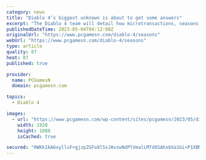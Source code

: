 ```yaml
---
category: news
title: "Diablo 4’s biggest unknown is about to get some answers"
excerpt: "The Diablo 4 team will detail how microtransactions, seasons, cosmetics, and the battle pass will work in the upcoming Blizzard RPG in a livestream next week."
publishedDateTime: 2023-05-04T04:12:00Z
originalUrl: "https://www.pcgamesn.com/diablo-4/seasons"
webUrl: "https://www.pcgamesn.com/diablo-4/seasons"
type: article
quality: 87
heat: 87
published: true

provider:
  name: PCGamesN
  domain: pcgamesn.com

topics:
  - Diablo 4

images:
  - url: "https://www.pcgamesn.com/wp-content/sites/pcgamesn/2023/05/diablo-4-seasons-microtransactions-battle-pass-cosmetics-blizzard-livestream.jpg"
    width: 1920
    height: 1080
    isCached: true

secured: "RWKk1kA6xylluF+gjzpZGFo8l5sJAvswNdPlVmalLMTdXSAhx6Xa1Gi+P1XBM+R33rNQ7s+uOPnlTdv2uoVYJdDD0GS74eNsjg84ScH+SJ9GqZahgGBZ/KS9obxlpJZDr0NRiQkA7baz67/Dd8Yxbfogs0ZjsRV7ggibaSv+zgKIUytfTpfDbLQkTH7/uSPJ4NFHVn7GMp7pB0RKvPTfjjc0hTQnuPLLk2tGT/a1PkPBBoFjUMn+qczxmopElC78AC5KchWCczainldbcpWnmJwbAouUHjVugN8mDUeKv0CW+hX3N8l7qbr9SRRlX+Ja/yrAxCldhp5nUFfDcQV6fwtBFvlC5Xm8cuoz15AZzkI=;0p82l/Odl4FpfXV9nfeOeQ=="
---
```


